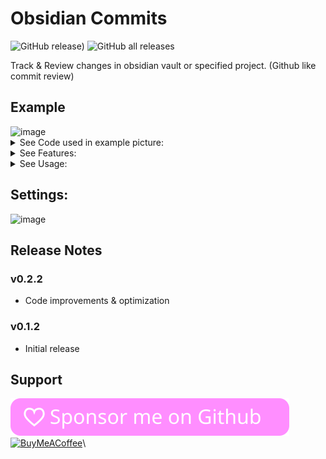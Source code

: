 # Obsidian Commits
![GitHub release)](https://img.shields.io/github/v/release/Darakah/obsidian-commits)
![GitHub all releases](https://img.shields.io/github/downloads/Darakah/obsidian-commits/total)

Track &amp; Review changes in obsidian vault or specified project. (Github like commit review)

## Example
<img width="841" alt="image" src="https://user-images.githubusercontent.com/1679089/224503771-f78a8afd-a82a-4ef3-9fa4-bb7c71f0e159.png">

<details>
  <summary>See Code used in example picture:</summary>
  
 ### Code used for example picture:
````
```commits-recents
project=/
divWith=7
divHeight=450
divAlign=left
topCommits=4
```
```commits-type
project=/
divWith=7
divHeight=450
divAlign=left
topCommits=5
```
```commits-daily
project=/
divWith=15
divHeight=400
divAlign=right
```
```commits-weekly
project=/
divWith=7
divHeight=400
divAlign=right
topCommits=5
```
````
</details>

<details>
  <summary>See Features:</summary>
## Features
- Track an obsidian vault / project's growth 
- Growth is divided into 4 categories: 
  - Create: Creating new notes
  - Expand: Increase size of already existing notes (threshold of change can be changed in settings, default 15% increase in size)
  - Link: Tag / Link a note (new connection)
  - Refactor: Restructuring includes deleting files, decreasing size of a file by a certain amount (default 15%), renaming, untagging and unlinking

- A unit of work is reffered to as a commit and is classified in one of the 4 categories above
- Show commits over hour of day
- Show commits over day of the week
- Show recent commits
- Track specific project or vault
- Custumize width / height / alignment / fill color / grid color of the different render blocks

**IMPORTANT: file size change / tag & link change are updated every 5 min!!**

  </details>
  
  <details>
  <summary>See Usage:</summary>
  
## Usage

  ### Blocks (visual displays)
---
There are four types of visual trackers aka (blocks) you can use. To display a specific block, you need to use its corresponding block ID. The available block IDs are:

- `commits-recents`
- `commits-type`
- `commits-weekly`
- `commits-daily`

Basic Block Inmplimentation Example:
````
```commits-recents
```
````

### Block Configurations
---
When using these blocks, you can set arguments to customize the display. Each argument should be on a separate line and should follow the syntax `argumentName=argumentValue`. For example, to set the width of a div container, you can use the argument `divWidth=50`, which sets the width to 50% of the note width.

The order in which the arguments are specified does not affect their behavior, and if an argument is not specified, the plugin will use its default value. However, it is important to note that not all available arguments work with every type of block. Here are the available arguments for this plugin:

- `project` - This argumentName is only configured to track the root by default which is shown as / in the setting of the Commits plugin. If you want to track something other than '/' root. You need to give the name of the (case sensitive) directory name you want to track in the settings. Then you can use this argumentName. 
- `topCommits` - Only used with the `commits-recents` block, and it displays links to the most recent # of affected documents, such as the last 4 deleted notes.
- You can assign color arguments using either color names (e.g., yellow, red) or the RGBA format (e.g., rgba(255, 97, 0, 0.95)). A helpful tool for selecting colors in the RGBA format is https://rgbacolorpicker.com/.
- `borderColor` - Change color of charts and graphs borders and text
- `gridColor` - Change the color of the grids used on charts
- `fillColor` - Change color of charts and graphs
- `divWidth` - Change width in percetage %
- `divHeight` - Change height in pixels
- `divAlign` - Change alignment to `center`, `left`, or `right`

### Block Arguments Examples
---
For the `commits-type`, `commits-weekly`, and `commits-daily` blocks, you can customize the following parameters:

Project Path: The default will track the whole vault from the root directory which is shown as /. If you want to track a project i.e. track a directory, use the settings tab of the plugin.

- Track project examples:
  - Track entire obsidian vault: `project=/`
  - Track everything in folder "Work" and below it: `project=Work`
  - Note the names are case sensitive.
- Div width in %, example `divWidth=50`
- Height in Pixels example `devHeight=300`
- Fill color example `fillColor=Coral`
- Fill color example `fillColor=rgba(255, 0, 0, 0.95)`
- Border color example `borderColor=Red`
- Grid color example `gridColor=rgba(255, 205, 92, 0.95)`
- Div container alignment, i.e., `center`, `right` or `left`.

For the commits-recents block, you can customize the following parameters:

Project Path: By default, only the whole vault is tracked and can be shown as /. If you want to track a new project, use the settings tab of the plugin.
- Top number of recent commits to show for each category example `topCommits=5`
- Div width in %, example `divWidth=50`
- Height in Pixels example `devHeight=300`
- Fill color example `fillColor=Coral`
- Div container alignment, i.e., `center`, `right` or `left`.

</details>

## Settings:
<img width="1101" alt="image" src="https://user-images.githubusercontent.com/1679089/224605873-0dd0fd19-247c-4041-b9c9-395d9e5ef949.png">

## Release Notes

### v0.2.2
- Code improvements & optimization

### v0.1.2
- Initial release


## Support

[![Github Sponsorship](https://raw.githubusercontent.com/Darakah/Darakah/e0fe245eaef23cb4a5f19fe9a09a9df0c0cdc8e1/icons/github_sponsor_btn.svg)](https://github.com/sponsors/Darakah) [<img src="https://cdn.buymeacoffee.com/buttons/v2/default-yellow.png" alt="BuyMeACoffee" width="100">](https://www.buymeacoffee.com/darakah)\



